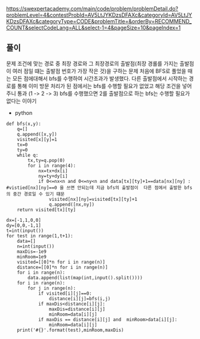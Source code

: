 https://swexpertacademy.com/main/code/problem/problemDetail.do?problemLevel=4&contestProbId=AV5LtJYKDzsDFAXc&categoryId=AV5LtJYKDzsDFAXc&categoryType=CODE&problemTitle=&orderBy=RECOMMEND_COUNT&selectCodeLang=ALL&select-1=4&pageSize=10&pageIndex=1

## 풀이 
문제 조건에 맞는 경로 중 최장 경로와 그 최장경로의 출발점(최장 경롤를 가지는 출발점이 여러 점일 떄는 출발점 번호가 가장 작은 것)을 구하는 문제
처음에 BFS로 풀었을 때는 모든 점에대해서 bfs를 수행하여 시간초과가 발생했다. 다른 출발점에서 시작하는 경로를 통해 이미 방문 처리가 된 점에서는 bfs를 수행할 필요가 없었고 해당 조건을 넣어주니 통과
(1 -> 2 -> 3) bfs를 수행했으면 2를 출발점으로 하는 bfs는 수행할 필요가 없다는 이야기

- python
```
def bfs(x,y):
    q=[]
    q.append([x,y])
    visited[x][y]=1
    tx=0
    ty=0
    while q:
        tx,ty=q.pop(0)
        for i in range(4):
            nx=tx+dx[i]
            ny=ty+dy[i]
            if 0<=nx<n and 0<=ny<n and data[tx][ty]+1==data[nx][ny] : #vistied[nx][ny]==0 을 쓰면 안되는데 지금 bfs의 출발점이  다른 점에서 출발한 bfs의 중간 경로일 수 있기 떄문
                visited[nx][ny]=visited[tx][ty]+1
                q.append([nx,ny])
    return visited[tx][ty]

dx=[-1,1,0,0]
dy=[0,0,-1,1]
t=int(input())
for test in range(1,t+1):
    data=[]
    n=int(input())
    maxDis=-1e9
    minRoom=1e9
    visited=[[0]*n for i in range(n)]
    distance=[[0]*n for i in range(n)]
    for i in range(n):
        data.append(list(map(int,input().split())))
    for i in range(n):
        for j in range(n):
            if visited[i][j]==0:
            	distance[i][j]=bfs(i,j)
            if maxDis<distance[i][j]:
                maxDis=distance[i][j]
                minRoom=data[i][j]
            if maxDis == distance[i][j] and  minRoom>data[i][j]:
                minRoom=data[i][j]
    print('#{}'.format(test),minRoom,maxDis)
```
